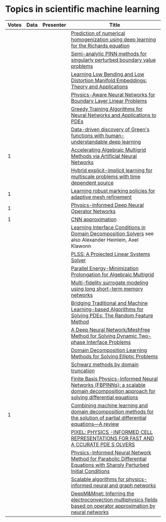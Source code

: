 # Topics in scientific machine learning

| Votes | Data | Presenter | Title |
| ----  | ---- | --------- | ------ |
|       |      |           | [Prediction of numerical homogenization using deep learning for the Richards equation](https://arxiv.org/abs/2208.12161) |     
|       |      |           | [Semi-analytic PINN methods for singularly perturbed boundary value problems](https://arxiv.org/abs/2208.09145) |
|       |      |           | [Learning Low Bending and Low Distortion Manifold Embeddings: Theory and Applications](https://arxiv.org/abs/2208.10193) |
|       |      |           | [Physics-Aware Neural Networks for Boundary Layer Linear Problems](https://arxiv.org/abs/2208.12559) |
|       |      |           | [Greedy Training Algorithms for Neural Networks and Applications to PDEs](https://arxiv.org/abs/2107.04466) |
|       |      |           | [Data-driven discovery of Green's functions with human-understandable deep learning](https://arxiv.org/abs/2105.00266) |
|   1    |      |           | [Accelerating Algebraic Multigrid Methods via Artificial Neural Networks](https://arxiv.org/abs/2111.01629) |
|       |      |           | [Hybrid explicit-implicit learning for multiscale problems with time dependent source](https://arxiv.org/abs/2208.06790) |
|   1    |      |           | [Learning robust marking policies for adaptive mesh refinement](https://arxiv.org/abs/2207.06339) |
|   1    |      |           | [Physics-Informed Deep Neural Operator Networks](https://arxiv.org/abs/2207.05748) |
|   1    |      |           | [CNN approximation](https://arxiv.org/pdf/2207.01546.pdf) |
|       |      |           | [Learning Interface Conditions in Domain Decomposition Solvers](https://arxiv.org/pdf/2205.09833.pdf) see also Alexander Heinlein, Axel Klawonn |
|       |      |           | [PLSS: A Projected Linear Systems Solver](https://arxiv.org/abs/2207.07615) |
|       |      |           | [Parallel Energy-Minimization Prolongation for Algebraic Multigrid](https://arxiv.org/abs/2208.02995) |
|       |      |           | [Multi-fidelity surrogate modeling using long short-term memory networks](https://arxiv.org/abs/2208.03115) |
|       |      |           | [Bridging Traditional and Machine Learning-based Algorithms for Solving PDEs: The Random Feature Method](https://arxiv.org/abs/2207.13380) |
|       |      |           | [A Deep Neural Network/Meshfree Method for Solving Dynamic Two-phase Interface Problems](https://arxiv.org/abs/2207.10725) |
|       |      |           | [Domain Decomposition Learning Methods for Solving Elliptic Problems](https://arxiv.org/abs/2207.10358) |
|       |      |           | [Schwarz methods by domain truncation](https://arxiv.org/abs/2207.09791) |
|       |      |           | [Finite Basis Physics-Informed Neural Networks (FBPINNs): a scalable domain decomposition approach for solving differential equations](https://arxiv.org/abs/2107.07871) |
|  1     |      |           | [Combining machine learning and domain decomposition methods for the solution of partial differential equations—A review](https://onlinelibrary.wiley.com/doi/10.1002/gamm.202100001) |
|       |      |           | [PIXEL: PHYSICS -INFORMED CELL REPRESENTATIONS FOR FAST AND A CCURATE PDE S OLVERS](https://arxiv.org/abs/2207.12800) |
|       |      |           | [Physics-Informed Neural Network Method for Parabolic Differential Equations with Sharply Perturbed Initial Conditions](https://arxiv.org/abs/2208.08635) |
|       |      |           | [Scalable algorithms for physics-informed neural and graph networks](https://arxiv.org/abs/2205.08332) |
|       |      |           | [DeepM&Mnet: Inferring the electroconvection multiphysics fields based on operator approximation by neural networks](https://arxiv.org/abs/2009.12935) |
